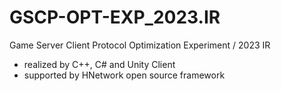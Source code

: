 # GSCP-OPT-EXP_2023.IR
Game Server Client Protocol Optimization Experiment / 2023 IR

- realized by C++, C# and Unity Client
- supported by HNetwork open source framework
